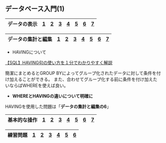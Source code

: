 ## データベース入門(1)
|データの表示|[1](https://github.com/kaneda05/algo/blob/main/2/database1/1/1.sql)|[2](https://github.com/kaneda05/algo/blob/main/2/database1/1/12.sql)|[3](https://github.com/kaneda05/algo/blob/main/2/database1/1/3.sql)|[4](https://github.com/kaneda05/algo/blob/main/2/database1/1/4.sql)|[5](https://github.com/kaneda05/algo/blob/main/2/database1/1/5.sql)|[6](https://github.com/kaneda05/algo/blob/main/2/database1/1/6.sql)|[7](https://github.com/kaneda05/algo/blob/main/2/database1/1/7.sql)|
|:--:|:--:|:--:|:--:|:--:|:--:|:--:|:--:|

|データの集計と編集|[1](https://github.com/kaneda05/algo/blob/main/2/database1/2/1.sql)|[2](https://github.com/kaneda05/algo/blob/main/2/database1/2/2.sql)|[3](https://github.com/kaneda05/algo/blob/main/2/database1/2/3.sql)|[4](https://github.com/kaneda05/algo/blob/main/2/database1/2/4.sql)|[5](https://github.com/kaneda05/algo/blob/main/2/database1/2/5.sql)|[6](https://github.com/kaneda05/algo/blob/main/2/database1/2/6.sql)|[7](https://github.com/kaneda05/algo/blob/main/2/database1/2/7.sql)|
|:--:|:--:|:--:|:--:|:--:|:--:|:--:|:--:|

- HAVINGについて


[【SQL】HAVING句の使い方を１分でわかりやすく解説](https://it-biz.online/it-skills/having/#toc1)


簡潔にまとめるとGROUP BYによってグループ化されたデータに対して条件を付け加えることができる。
また、合わせてグループ化する前に条件を付け加えたいならばWHEREを使えば良い。
- <strong>WHEREとHAVINGの違いについて明確に</strong>

HAVINGを使用した問題は「**データの集計と編集の6**」

|基本的な操作|[1](https://github.com/kaneda05/algo/blob/main/2/database1/3/1.sql)|[2](https://github.com/kaneda05/algo/blob/main/2/database1/3/2.sql)|[3](https://github.com/kaneda05/algo/blob/main/2/database1/3/3.sql)|[4](https://github.com/kaneda05/algo/blob/main/2/database1/3/4.sql)|[5](https://github.com/kaneda05/algo/blob/main/2/database1/3/5.sql)|[6](https://github.com/kaneda05/algo/blob/main/2/database1/3/6.sql)|[7](https://github.com/kaneda05/algo/blob/main/2/database1/3/7.sql)|
|:--:|:--:|:--:|:--:|:--:|:--:|:--:|:--:|

|練習問題|[1](https://github.com/kaneda05/algo/blob/main/2/database1/4/1.sql)|[2](https://github.com/kaneda05/algo/blob/main/2/database1/4/2.sql)|[3](https://github.com/kaneda05/algo/blob/main/2/database1/4/3.sql)|[4](https://github.com/kaneda05/algo/blob/main/2/database1/4/4.sql)|[5](https://github.com/kaneda05/algo/blob/main/2/database1/4/5.sql)|[6](https://github.com/kaneda05/algo/blob/main/2/database1/4/6.sql)|
|:--:|:--:|:--:|:--:|:--:|:--:|:--:|